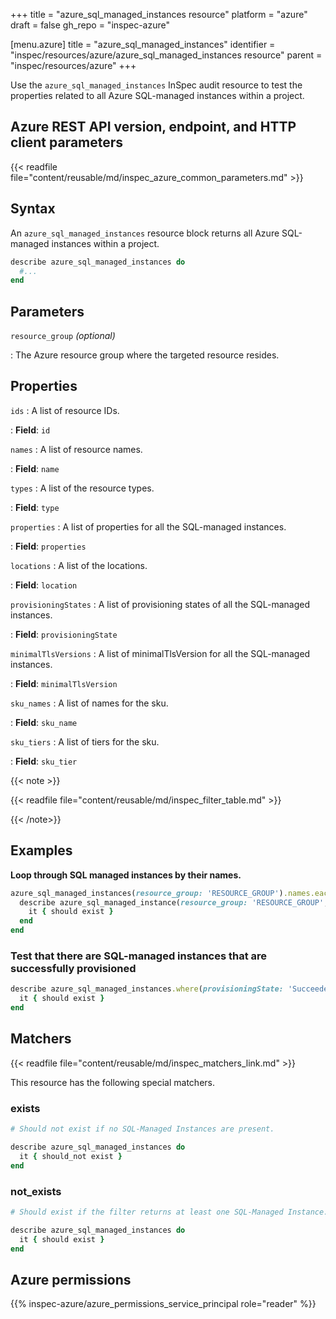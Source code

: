 +++
title = "azure_sql_managed_instances resource"
platform = "azure"
draft = false
gh_repo = "inspec-azure"

[menu.azure]
title = "azure_sql_managed_instances"
identifier = "inspec/resources/azure/azure_sql_managed_instances resource"
parent = "inspec/resources/azure"
+++

Use the `azure_sql_managed_instances` InSpec audit resource to test the properties related to all Azure SQL-managed instances within a project.

## Azure REST API version, endpoint, and HTTP client parameters

{{< readfile file="content/reusable/md/inspec_azure_common_parameters.md" >}}

## Syntax

An `azure_sql_managed_instances` resource block returns all Azure SQL-managed instances within a project.

```ruby
describe azure_sql_managed_instances do
  #...
end
```

## Parameters

`resource_group` _(optional)_

: The Azure resource group where the targeted resource resides.

## Properties

`ids`
: A list of resource IDs.

: **Field**: `id`

`names`
: A list of resource names.

: **Field**: `name`

`types`
: A list of the resource types.

: **Field**: `type`

`properties`
: A list of properties for all the SQL-managed instances.

: **Field**: `properties`

`locations`
: A list of the locations.

: **Field**: `location`

`provisioningStates`
: A list of provisioning states of all the SQL-managed instances.

: **Field**: `provisioningState`

`minimalTlsVersions`
: A list of minimalTlsVersion for all the SQL-managed instances.

: **Field**: `minimalTlsVersion`

`sku_names`
: A list of names for the sku.

: **Field**: `sku_name`

`sku_tiers`
: A list of tiers for the sku.

: **Field**: `sku_tier`

{{< note >}}

{{< readfile file="content/reusable/md/inspec_filter_table.md" >}}

{{< /note>}}

## Examples

**Loop through SQL managed instances by their names.**

```ruby
azure_sql_managed_instances(resource_group: 'RESOURCE_GROUP').names.each do |name|
  describe azure_sql_managed_instance(resource_group: 'RESOURCE_GROUP', name: name) do
    it { should exist }
  end
end
```

### Test that there are SQL-managed instances that are successfully provisioned

```ruby
describe azure_sql_managed_instances.where(provisioningState: 'Succeeded') do
  it { should exist }
end
```

## Matchers

{{< readfile file="content/reusable/md/inspec_matchers_link.md" >}}

This resource has the following special matchers.

### exists

```ruby
# Should not exist if no SQL-Managed Instances are present.

describe azure_sql_managed_instances do
  it { should_not exist }
end
```

### not_exists

```ruby
# Should exist if the filter returns at least one SQL-Managed Instance.

describe azure_sql_managed_instances do
  it { should exist }
end
```

## Azure permissions

{{% inspec-azure/azure_permissions_service_principal role="reader" %}}
